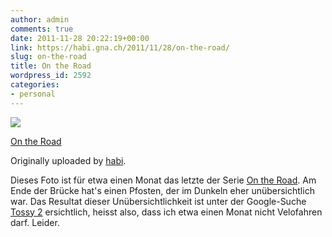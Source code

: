 ```yaml
---
author: admin
comments: true
date: 2011-11-28 20:22:19+00:00
link: https://habi.gna.ch/2011/11/28/on-the-road/
slug: on-the-road
title: On the Road
wordpress_id: 2592
categories:
- personal
---
```



 [![](http://farm8.staticflickr.com/7141/6420542167_f6cc6e9e0f_m.jpg)](http://www.flickr.com/photos/habi/6420542167/)
   

 
  [On the Road](http://www.flickr.com/photos/habi/6420542167/)
    

  Originally uploaded by [habi](http://www.flickr.com/photos/habi/).
 



Dieses Foto ist für etwa einen Monat das letzte der Serie [On the Road](http://www.flickr.com/photos/habi/sets/72157627960195033/).
Am Ende der Brücke hat's einen Pfosten, der im Dunkeln eher unübersichtlich war. Das Resultat dieser Unübersichtlichkeit ist unter der Google-Suche [Tossy 2](http://www.google.com/search?q=tossy+2) ersichtlich, heisst also, dass ich etwa einen Monat nicht Velofahren darf. Leider.
  

